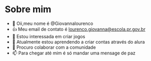 # Sobre mim


- 👋 Oii,meu nome é @Giovannalourenco
- 👍 Meu email de contato é lourenco.giovanna@escola.pr.gov.br
- 👀 Estou interessada em criar jogos
- 🌱 Atualmente estou aprendendo a criar contas através do alura
- 💞️ Procuro colaborar com a comunidade
- 📫 Para chegar até mim é só mandar uma mensage de paz

